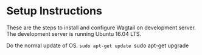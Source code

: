 # Setup Instructions
These are the steps to install and configure Wagtail on development server.
The development server is running Ubuntu 16.04 LTS.

Do the normal update of OS.
`sudo apt-get update
`sudo apt-get upgrade
